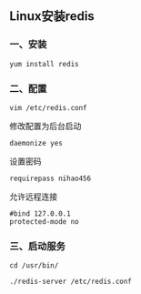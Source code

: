## Linux安装redis

### 一、安装

```
yum install redis
```


### 二、配置

```
vim /etc/redis.conf
```

修改配置为后台启动

```
daemonize yes
```

设置密码

```
requirepass nihao456
```

允许远程连接

```
#bind 127.0.0.1
protected-mode no
```

### 三、启动服务

```
cd /usr/bin/

./redis-server /etc/redis.conf
```

